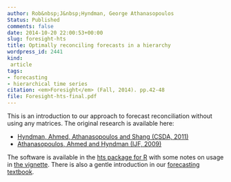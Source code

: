```yaml
---
author: Rob&nbsp;J&nbsp;Hyndman, George Athanasopoulos
Status: Published
comments: false
date: 2014-10-20 22:00:53+00:00
slug: foresight-hts
title: Optimally reconciling forecasts in a hierarchy
wordpress_id: 2441
kind:
 article
tags:
- forecasting
- hierarchical time series
citation: <em>Foresight</em> (Fall, 2014). pp.42-48
file: Foresight-hts-final.pdf
---
```



This is an introduction to our approach to forecast reconciliation without using any matrices. The original research is available here:

  * [Hyndman, Ahmed, Athanasopoulos and Shang (CSDA, 2011)](/publications/hierarchical/)
  * [Athanasopoulos, Ahmed and Hyndman (IJF, 2009)](/publications/hierarchical-tourism/)

The software is available in the [hts package for R](http://pkg.earo.me/hts/) with some notes on usage in [the vignette](https://cran.r-project.org/web/packages/hts/vignettes/hts.pdf). There is also a gentle introduction in our [forecasting textbook](http://www.otexts.org/fpp/9/4).

